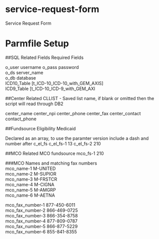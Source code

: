 # service-request-form
Service Request Form

# Parmfile Setup

##SQL Related Fields
Required Fields

o_user username
o_pass password                                                              
o_ds server_name                                                                     
o_db database                                                                
ICD10_Table [t_ICD-10_ICD-10_with_GEM_AXIS]                                     
ICD9_Table [t_ICD-10_ICD-9_with_GEM_AXI

##Center Related
CLLIST - Saved list name, if blank or omitted then the script will read through DB2

center_name
center_npi
center_phone
center_fax
center_contact
contact_phone

##Fundsource Eligibility Medicaid

Declared as an array, to use the paramter version include a dash and number after c_el_fs
c_el_fs-1 13
c_el_fs-2 210

##MCO Related
MCO fundsource
mco_fs-1 210

###MCO Names and matching fax numbers                                                                                
mco_name-1 M-UNITED                                                             
mco_name-2 M-SUPIOR                                                             
mco_name-3 M-FRSTCR                                                             
mco_name-4 M-CIGNA                                                              
mco_name-5 M-AMGRP                                                              
mco_name-6 M-AETNA                                                              
                                                                                
mco_fax_number-1 877-450-6011                                                   
mco_fax_number-2 866-469-0725                                                   
mco_fax_number-3 866-354-8758                                                   
mco_fax_number-4 877-809-0787                                                   
mco_fax_number-5 866-877-5229                                                   
mco_fax_number-6 855-841-8355
